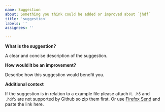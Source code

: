 ```yaml
---
name: Suggestion
about: Something you think could be added or improved about `jhdf`
title: 'suggestion'
labels: ''
assignees: ''

---
```


**What is the suggestion?**

A clear and concise description of the suggestion.

**How would it be an improvement?**

Describe how this suggestion would benefit you.

**Additional context**

If the suggestion is in relation to a example file please attach it. `.h5` and `.hdf5` are not supported by Github so zip them first. Or use [Firefox Send](https://send.firefox.com/) and paste the link here.